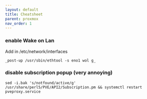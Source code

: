 ```yaml
---
layout: default
title: Cheatsheet
parent: proxmox
nav_order: 1
---
```


### enable Wake on Lan

Add in /etc/network/interfaces
```
_post-up /usr/sbin/ethtool -s eno1 wol g_
```

### disable subscription popup (very annoying)
```
sed -i.bak 's/notfound/active/g' /usr/share/perl5/PVE/API2/Subscription.pm && systemctl restart pveproxy.service
```